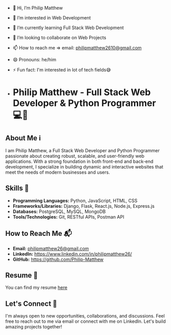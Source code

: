 - 👋 Hi, I’m Philip Matthew
- 👀 I’m interested in Web Development
- 🌱 I’m currently learning Full Stack Web Development
- 💞️ I’m looking to collaborate on Web Projects
- 📫 How to reach me => email: philipmatthew2610@gmail.com
- 😄 Pronouns: he/him
- ⚡ Fun fact: I'm interested in lot of tech fields😅

- # Philip Matthew - Full Stack Web Developer & Python Programmer 💻🐍

## About Me ℹ️
I am Philip Matthew, a Full Stack Web Developer and Python Programmer passionate about creating robust, scalable, and user-friendly web applications. With a strong foundation in both front-end and back-end development, I specialize in building dynamic and interactive websites that meet the needs of modern businesses and users.

## Skills 🚀
- **Programming Languages:** Python, JavaScript, HTML, CSS
- **Frameworks/Libraries:** Django, Flask, React.js, Node.js, Express.js
- **Databases:** PostgreSQL, MySQL, MongoDB
- **Tools/Technologies:** Git, RESTful APIs, Postman API

## How to Reach Me 📬
- **Email:** philipmatthew26@gmail.com
- **LinkedIn:** https://www.linkedin.com/in/philipmatthew26/
- **GitHub:** https://github.com/Philip-Matthew

## Resume 📄
You can find my resume [here](https://philip-matthew.github.io/My-Resume/)

## Let's Connect 🤝
I'm always open to new opportunities, collaborations, and discussions. Feel free to reach out to me via email or connect with me on LinkedIn. Let's build amazing projects together!


